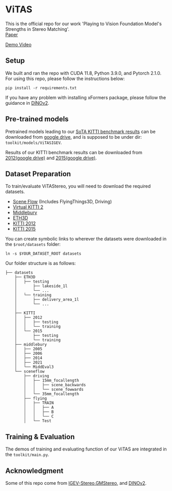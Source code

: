 # ViTAS
This is the official repo for our work 'Playing to Vision Foundation Model's Strengths in Stereo Matching'.  
[Paper](https://arxiv.org/abs/2404.06261)  

[Demo Video](https://www.youtube.com/watch?v=vL3xjHFYgP0)  

## Setup
We built and ran the repo with CUDA 11.8, Python 3.9.0, and Pytorch 2.1.0. For using this repo, please follow the instructions below:
```
pip install -r requirements.txt
```

If you have any problem with installing xFormers package, please follow the guidance in [DINOv2](https://github.com/facebookresearch/dinov2).

## Pre-trained models

Pretrained models leading to our [SoTA KITTI benchmark results](https://www.cvlibs.net/datasets/kitti/eval_stereo_flow.php?benchmark=stereo) can be downloaded from [google drive](https://drive.google.com/file/d/15hwxnvN53PhV3-7GGH0N_AM4XlD9DEsQ/view?usp=sharing), and is supposed to be under dir: `toolkit/models/ViTASIGEV`.

Results of our KITTI benchmark results can be downloaded from [2012(google drive)](https://drive.google.com/file/d/1HxZIrBZvYjt8g4NOXisj3TxkQmrjvQ66/view?usp=drive_link) and [2015(google drive)](https://drive.google.com/file/d/15jCzdIa_2gxF7LLoulsdY3vwRNwBB6_t/view?usp=drive_link).

## Dataset Preparation
To train/evaluate ViTAStereo, you will need to download the required datasets.

* [Scene Flow](https://lmb.informatik.uni-freiburg.de/resources/datasets/SceneFlowDatasets.en.html#:~:text=on%20Academic%20Torrents-,FlyingThings3D,-Driving) (Includes FlyingThings3D, Driving)
* [Virtual KITTI 2]([https://vision.middlebury.edu/stereo/data/](https://europe.naverlabs.com/research/computer-vision/proxy-virtual-worlds-vkitti-2/))
* [Middlebury](https://vision.middlebury.edu/stereo/data/)
* [ETH3D](https://www.eth3d.net/datasets#low-res-two-view-test-data)
* [KITTI 2012](http://www.cvlibs.net/datasets/kitti/eval_stereo_flow.php?benchmark=stereo)
* [KITTI 2015](http://www.cvlibs.net/datasets/kitti/eval_scene_flow.php?benchmark=stereo)

You can create symbolic links to wherever the datasets were downloaded in the `$root/datasets` folder:

```shell
ln -s $YOUR_DATASET_ROOT datasets
```

Our folder structure is as follows:

```
├── datasets
    ├── ETH3D
    │   ├── testing
    │       ├── lakeside_1l
    │       └── ...
    │   └── training
    │       ├── delivery_area_1l
    │       └── ...
    │
    ├── KITTI
    │   ├── 2012
    │   │   ├── testing
    │   │   └── training
    │   └── 2015
    │       ├── testing
    │       └── training
    ├── middlebury
    │   ├── 2005
    │   ├── 2006
    │   ├── 2014
    │   ├── 2021
    │   └── MiddEval3
    └── sceneflow
        ├── driving
        │   ├── 15mm_focallength
        │   │   ├── scene_backwards
        │   │   └── scene_fowwards
        │   └── 35mm_focallength
        ├── flying
        │   ├── TRAIN
        │   │   ├── A
        │   │   ├── B
        │   │   └── C
        │   └── Test
```
## Training & Evaluation
The demos of training and evaluating function of our ViTAS  are integrated in the  `toolkit/main.py`. 

## Acknowledgment
Some of this repo come from [IGEV-Stereo](https://github.com/gangweiX/IGEV),[GMStereo](https://github.com/autonomousvision/unimatch), and [DINOv2](https://github.com/facebookresearch/dinov2).
